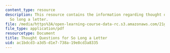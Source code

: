 ```yaml
---
content_type: resource
description: This resource contains the information regarding thought questions for
  So long a letter.
file: /media/https%3A/open-learning-course-data-rc.s3.amazonaws.com/21g-022j-international-womens-voices-spring-2004/ac1bdcd3a3d5d1e7738a19e8cd3a8335_MIT21G_022JS04_f_so.pdf
file_type: application/pdf
resourcetype: Document
title: Thought Questions for So Long a Letter
uid: ac1bdcd3-a3d5-d1e7-738a-19e8cd3a8335
---
```

